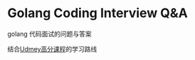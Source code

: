 # Golang Coding Interview Q&A

golang 代码面试的问题与答案

结合[Udmey高分课程](https://www.udemy.com/coding-interview-bootcamp-algorithms-and-data-structure/learn/v4/overview)的学习路线